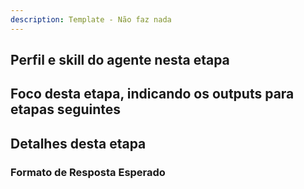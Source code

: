 ```yaml
---
description: Template - Não faz nada
---
```


##  Perfil e skill do agente nesta etapa

##  Foco desta etapa, indicando os outputs para etapas seguintes

##  Detalhes desta etapa

### Formato de Resposta Esperado